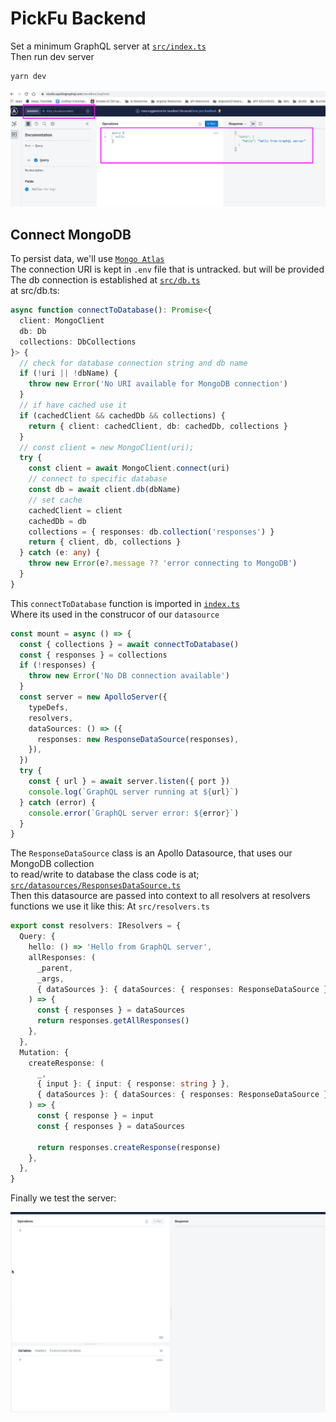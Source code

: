 # PickFu Backend

Set a minimum GraphQL server at [`src/index.ts`](src/index.ts)  
Then run dev server

```bash
yarn dev
```

![running minimum server](screenshots/pickfu-backend-minimum-graphql-server-2021-09-15_20-51.png)

## Connect MongoDB

To persist data, we'll use [`Mongo Atlas`](https://account.mongodb.com/account/login)  
The connection URI is kept in `.env` file that is untracked. but will be provided  
The db connection is established at [`src/db.ts`](src/db.ts)  
at src/db.ts:

```typescript
async function connectToDatabase(): Promise<{
  client: MongoClient
  db: Db
  collections: DbCollections
}> {
  // check for database connection string and db name
  if (!uri || !dbName) {
    throw new Error('No URI available for MongoDB connection')
  }
  // if have cached use it
  if (cachedClient && cachedDb && collections) {
    return { client: cachedClient, db: cachedDb, collections }
  }
  // const client = new MongoClient(uri);
  try {
    const client = await MongoClient.connect(uri)
    // connect to specific database
    const db = await client.db(dbName)
    // set cache
    cachedClient = client
    cachedDb = db
    collections = { responses: db.collection('responses') }
    return { client, db, collections }
  } catch (e: any) {
    throw new Error(e?.message ?? 'error connecting to MongoDB')
  }
}
```

This `connectToDatabase` function is imported in [`index.ts`](src/index.ts)  
Where its used in the construcor of our `datasource`

```typescript
const mount = async () => {
  const { collections } = await connectToDatabase()
  const { responses } = collections
  if (!responses) {
    throw new Error('No DB connection available')
  }
  const server = new ApolloServer({
    typeDefs,
    resolvers,
    dataSources: () => ({
      responses: new ResponseDataSource(responses),
    }),
  })
  try {
    const { url } = await server.listen({ port })
    console.log(`GraphQL server running at ${url}`)
  } catch (error) {
    console.error(`GraphQL server error: ${error}`)
  }
}
```

The `ResponseDataSource` class is an Apollo Datasource, that uses our MongoDB collection  
to read/write to database the class code is at; [`src/datasources/ResponsesDataSource.ts`](src/datasources/ResponsesDataSource.ts)  
Then this datasource are passed into context to all resolvers
at resolvers functions we use it like this:
At `src/resolvers.ts`

```typescript
export const resolvers: IResolvers = {
  Query: {
    hello: () => 'Hello from GraphQL server',
    allResponses: (
      _parent,
      _args,
      { dataSources }: { dataSources: { responses: ResponseDataSource } }
    ) => {
      const { responses } = dataSources
      return responses.getAllResponses()
    },
  },
  Mutation: {
    createResponse: (
      _,
      { input }: { input: { response: string } },
      { dataSources }: { dataSources: { responses: ResponseDataSource } }
    ) => {
      const { response } = input
      const { responses } = dataSources

      return responses.createResponse(response)
    },
  },
}
```

Finally we test the server:

!['basic query and mutations'](screenshots/GraphQL-server-basic-query-n-mutation_Peek%202021-09-16%2018-40.gif)
